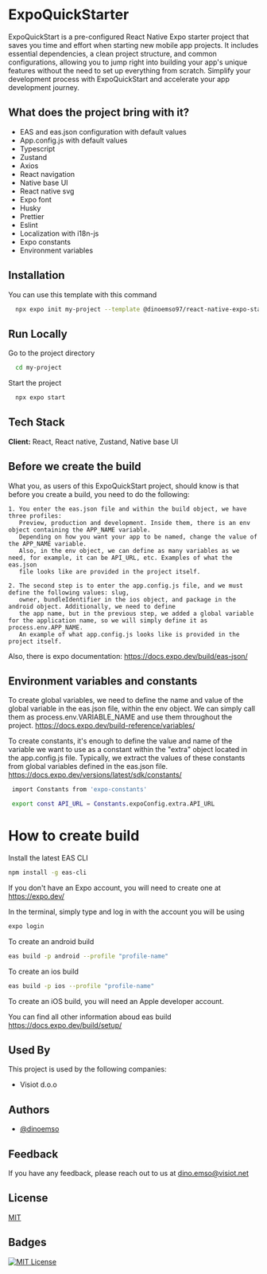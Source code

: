    

# ExpoQuickStarter

ExpoQuickStart is a pre-configured React Native Expo starter project that saves you time and effort when starting new mobile app projects. It includes essential dependencies, a clean project structure, and common configurations, allowing you to jump right into building your app's unique features without the need to set up everything from scratch. Simplify your development process with ExpoQuickStart and accelerate your app development journey.










## What does the project bring with it?

- EAS and eas.json configuration with default values
- App.config.js with default values
- Typescript
- Zustand
- Axios 
- React navigation 
- Native base UI 
- React native svg 
- Expo font 
- Husky 
- Prettier 
- Eslint 
- Localization with i18n-js
- Expo constants
- Environment variables




## Installation

You can use this template with this command

```bash
  npx expo init my-project --template @dinoemso97/react-native-expo-starter-project
```
    
## Run Locally

Go to the project directory

```bash
  cd my-project
```

Start the project

```bash
  npx expo start
```


## Tech Stack

**Client:** React, React native, Zustand, Native base UI


## Before we create the build

What you, as users of this ExpoQuickStart project, should know is that before you create a build, you need to do the following: 

    1. You enter the eas.json file and within the build object, we have three profiles: 
       Preview, production and development. Inside them, there is an env object containing the APP_NAME variable. 
       Depending on how you want your app to be named, change the value of the APP_NAME variable.
       Also, in the env object, we can define as many variables as we need, for example, it can be API_URL, etc. Examples of what the eas.json 
       file looks like are provided in the project itself.

    2. The second step is to enter the app.config.js file, and we must define the following values: slug, 
       owner, bundleIdentifier in the ios object, and package in the android object. Additionally, we need to define 
       the app name, but in the previous step, we added a global variable for the application name, so we will simply define it as process.env.APP_NAME. 
       An example of what app.config.js looks like is provided in the project itself.


Also, there is expo documentation: https://docs.expo.dev/build/eas-json/




## Environment variables and constants

To create global variables, we need to define the name and value of the global variable in the eas.json file, within the env object. We can simply call them as process.env.VARIABLE_NAME and use them throughout the project. https://docs.expo.dev/build-reference/variables/

To create constants, it's enough to define the value and name of the variable we want to use as a constant within the "extra" object located in the app.config.js file. Typically, we extract the values of these constants from global variables defined in the eas.json file. https://docs.expo.dev/versions/latest/sdk/constants/ 

```bash
 import Constants from 'expo-constants'

 export const API_URL = Constants.expoConfig.extra.API_URL
```






# How to create build

Install the latest EAS CLI 

```bash
npm install -g eas-cli
```

If you don't have an Expo account, you will need to create one at https://expo.dev/

In the terminal, simply type and log in with the account you will be using

```bash
expo login
```

To create an android build 
```bash
eas build -p android --profile "profile-name"
```

To create an ios build 
```bash
eas build -p ios --profile "profile-name"
```
To create an iOS build, you will need an Apple developer account.

You can find all other information aboud eas build https://docs.expo.dev/build/setup/










## Used By

This project is used by the following companies:

- Visiot d.o.o



## Authors

- [@dinoemso](https://github.com/dinoemso97)


## Feedback

If you have any feedback, please reach out to us at dino.emso@visiot.net


## License

[MIT](https://choosealicense.com/licenses/mit/)


## Badges

[![MIT License](https://img.shields.io/badge/License-MIT-green.svg)](https://choosealicense.com/licenses/mit/)

